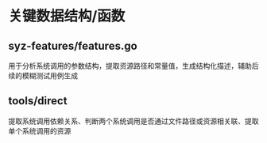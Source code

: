 # 关键数据结构/函数

## syz-features/features.go

用于分析系统调用的参数结构，提取资源路径和常量值，生成结构化描述，辅助后续的模糊测试用例生成

## tools/direct

提取系统调用依赖关系、判断两个系统调用是否通过文件路径或资源相关联、提取单个系统调用的资源
